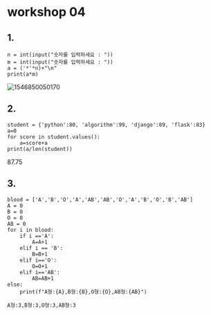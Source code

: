 # workshop 04



## 1.



```
n = int(input("숫자를 입력하세요 : "))
m = int(input("숫자를 입력하세요 : "))
a = ('*'*n)+"\n"
print(a*m)
```



![1546850050170](C:\Users\student\AppData\Roaming\Typora\typora-user-images\1546850050170.png)



## 2.



```
student = {'python':80, 'algorithm':99, 'django':89, 'flask':83}
a=0
for score in student.values():
    a=score+a
print(a/len(student))
```

87.75



## 3.

    blood = ['A','B','O','A','AB','AB','O','A','B','O','B','AB']
    A = 0
    B = 0
    O = 0
    AB = 0
    for i in blood:
        if i =='A':
            A=A+1
        elif i == 'B':
            B=B+1
        elif i=='O':
    		O=O+1
    	elif i=='AB':
        	AB=AB+1
    else:
        print(f"A형:{A},B형:{B},O형:{O},AB형:{AB}")
```
A형:3,B형:3,O형:3,AB형:3
```